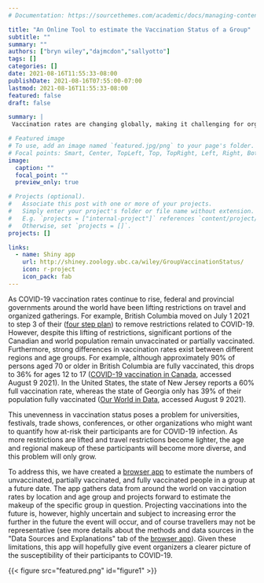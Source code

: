```yaml
---
# Documentation: https://sourcethemes.com/academic/docs/managing-content/

title: "An Online Tool to estimate the Vaccination Status of a Group"
subtitle: ""
summary: ""
authors: ["bryn wiley","dajmcdon","sallyotto"]
tags: []
categories: []
date: 2021-08-16T11:55:33-08:00
publishDate: 2021-08-16T07:55:00-07:00
lastmod: 2021-08-16T11:55:33-08:00
featured: false
draft: false

summary: |
 Vaccination rates are changing globally, making it challenging for organizers to predict vaccination levels for group meetings being planned. We have created a [browser app](http://shiney.zoology.ubc.ca/wiley/GroupVaccinationStatus/) to estimate the numbers of unvaccinated, partially vaccinated, and fully vaccinated people in a group at a future date, based on data from around the world on vaccination rates by location and age group. While most accurate over short time frames, this app provides event organizers a clearer picture of the susceptibility of their participants to COVID-19.

# Featured image
# To use, add an image named `featured.jpg/png` to your page's folder.
# Focal points: Smart, Center, TopLeft, Top, TopRight, Left, Right, BottomLeft, Bottom, BottomRight.
image:
  caption: ""
  focal_point: ""
  preview_only: true

# Projects (optional).
#   Associate this post with one or more of your projects.
#   Simply enter your project's folder or file name without extension.
#   E.g. `projects = ["internal-project"]` references `content/project/deep-learning/index.md`.
#   Otherwise, set `projects = []`.
projects: []

links:
  - name: Shiny app
    url: http://shiney.zoology.ubc.ca/wiley/GroupVaccinationStatus/
    icon: r-project
    icon_pack: fab
---
```



As COVID-19 vaccination rates continue to rise, federal and provincial governments around the world have been lifting restrictions on travel and organized gatherings. For example, British Columbia moved on July 1 2021 to step 3 of their ([four step plan](https://www2.gov.bc.ca/gov/content/covid-19/info/restart)) to remove restrictions related to COVID-19.  
However, despite this lifting of restrictions, significant portions of the Canadian and world population remain unvaccinated or partially vaccinated. Furthermore, strong differences in vaccination rates exist between different regions and age groups. For example, although approximately 90% of persons aged 70 or older in British Columbia are fully vaccinated, this drops to 36% for ages 12 to 17 ([COVID-19 vaccination in Canada](https://health-infobase.canada.ca/covid-19/vaccination-coverage/), accessed August 9 2021). In the United States, the state of New Jersey reports a 60% full vaccination rate, whereas the state of Georgia only has 39% of their population fully vaccinated ([Our World in Data](https://ourworldindata.org/us-states-vaccinations/), accessed August 9 2021). 

This unevenness in vaccination status poses a problem for universities, festivals, trade shows, conferences, or other organizations who might want to quantify how at-risk their participants are for COVID-19 infection. As more restrictions are lifted and travel restrictions become lighter, the age and regional makeup of these participants will become more diverse, and this problem will only grow.

To address this, we have created a [browser app](http://shiney.zoology.ubc.ca/wiley/GroupVaccinationStatus/) to estimate the numbers of unvaccinated, partially vaccinated, and fully vaccinated people in a group at a future date. The app gathers data from around the world on vaccination rates by location and age group and projects forward to estimate the makeup of the specific group in question. Projecting vaccinations into the future is, however, highly uncertain and subject to increasing error the further in the future the event will occur, and of course travellers may not be representative (see more details about the methods and data sources in the "Data Sources and Explanations" tab of the [browser app](http://shiney.zoology.ubc.ca/wiley/GroupVaccinationStatus/)). Given these limitations, this app will hopefully give event organizers a clearer picture of the susceptibility of their participants to COVID-19.

{{< figure src="featured.png" id="figure1" >}}